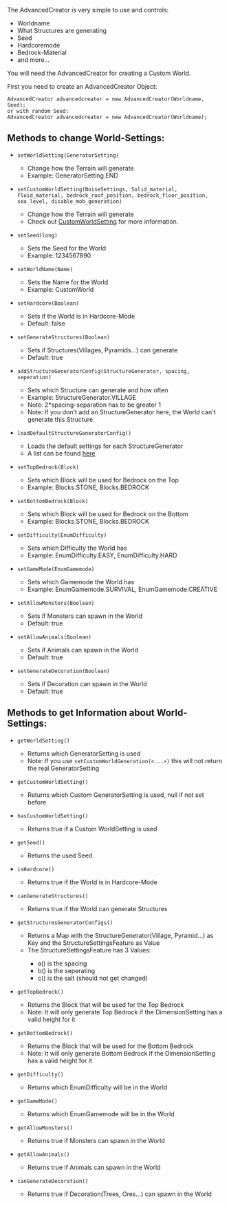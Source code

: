The AdvancedCreator is very simple to use and controls:
  - Worldname
  - What Structures are generating
  - Seed
  - Hardcoremode
  - Bedrock-Material
  - and more...
  
You will need the AdvancedCreator for creating a Custom World.

First you need to create an AdvancedCreator Object: <br>
``` 
AdvancedCreator advancedcreator = new AdvancedCreator(Worldname, Seed);
or with random Seed:
AdvancedCreator advancedcreator = new AdvancedCreator(Worldname);

```


## Methods to change World-Settings:
  * ```setWorldSetting(GeneratorSetting) ``` <br>
    - Change how the Terrain will generate <br>
    - Example: GeneratorSetting.END <br>

  * ```setCustomWorldSetting(NoiseSettings, Solid_material, Fluid_material, bedrock_roof_position, bedrock_floor_position, sea_level, disable_mob_generation) ``` <br>
    - Change how the Terrain will generate <br>
    - Check out [CustomWorldSetting] for more information. <br>

  * ```setSeed(long) ``` <br>
    - Sets the Seed for the World <br>
    - Example: 1234567890 <br>

  * ```setWorldName(Name) ``` <br>
    - Sets the Name for the World <br>
    - Example: CustomWorld <br>

  * ```setHardcore(Boolean) ``` <br>
    - Sets if the World is in Hardcore-Mode <br>
    - Default: false <br>

  * ```setGenerateStructures(Boolean) ``` <br>
    - Sets if Structures(Villages, Pyramids...) can generate <br>
    - Default: true <br>

  * ```addStructureGeneratorConfig(StructureGenerator, spacing, seperation) ``` <br>
    - Sets which Structure can generate and how often <br>
    - Example: StructureGenerator.VILLAGE <br>
    - Note: 2*spacing-separation has to be greater 1 <br>
    - Note: If you don't add an StructureGenerator here, the World can't generate this Structure <br>

  * ```loadDefaultStructureGeneratorConfig() ``` <br>
    - Loads the default settings for each StructureGenerator <br>
    - A list can be found [here]

  * ```setTopBedrock(Block) ``` <br>
    - Sets which Block will be used for Bedrock on the Top <br>
    - Example: Blocks.STONE, Blocks.BEDROCK <br>

  * ```setBottomBedrock(Block) ``` <br>
    - Sets which Block will be used for Bedrock on the Bottom <br>
    - Example: Blocks.STONE, Blocks.BEDROCK <br>

  * ```setDifficulty(EnumDifficulty) ``` <br>
    - Sets which Difficulty the World has <br>
    - Example: EnumDifficulty.EASY, EnumDifficulty.HARD  <br>

  * ```setGameMode(EnumGamemode) ``` <br>
    - Sets which Gamemode the World has <br>
    - Example: EnumGamemode.SURVIVAL, EnumGamemode.CREATIVE  <br>

  * ```setAllowMonsters(Boolean) ``` <br>
    - Sets if Monsters can spawn in the World <br>
    - Default: true  <br>

  * ```setAllowAnimals(Boolean) ``` <br>
    - Sets if Animals can spawn in the World <br>
    - Default: true  <br>

  * ```setGenerateDecoration(Boolean) ``` <br>
    - Sets if Decoration can spawn in the World <br>
    - Default: true  <br>
    
    
    
    
    
## Methods to get Information about World-Settings:
  * ```getWorldSetting() ``` <br>
    - Returns which GeneratorSetting is used <br>
    - Note: If you use ```setCustomWorldGeneration(<...>)``` this will not return the real GeneratorSetting <br>

  * ```getCustomWorldSetting() ``` <br>
    - Returns which Custom GeneratorSetting is used, null if not set before <br>

  * ```hasCustomWorldSetting() ``` <br>
    - Returns true if a Custom WorldSetting is used <br>

  * ```getSeed() ``` <br>
    - Returns the used Seed <br>

  * ```isHardcore() ``` <br>
    - Returns true if the World is in Hardcore-Mode <br>

  * ```canGenerateStructures() ``` <br>
    - Returns true if the World can generate Structures <br>
   
  * ```getStructuresGeneratorConfigs() ``` <br>
    - Returns a Map with the StructureGenerator(Village, Pyramid...) as Key and the StructureSettingsFeature as Value <br>
    - The StructureSettingsFeature has 3 Values: <be>
      - a() is the spacing
      - b() is the seperating
      - c() is the salt (should not get changed)
      
  * ```getTopBedrock() ``` <br>
    - Returns the Block that will be used for the Top Bedrock <br>
    - Note: It will only generate Top Bedrock if the DimensionSetting has a valid height for it<br>

  * ```getBottomBedrock() ``` <br>
    - Returns the Block that will be used for the Bottom Bedrock <br>
    - Note: It will only generate Bottom Bedrock if the DimensionSetting has a valid height for it<br>

  * ```getDifficulty() ``` <br>
    - Returns which EnumDifficulty will be in the World <br>

  * ```getGameMode() ``` <br>
    - Returns which EnumGamemode will be in the World <br>

  * ```getAllowMonsters() ``` <br>
    - Returns true if Monsters can spawn in the World <br>

  * ```getAllowAnimals() ``` <br>
    - Returns true if Animals can spawn in the World <br>

  * ```canGenerateDecoration() ``` <br>
    - Returns true if Decoration(Trees, Ores...) can spawn in the World <br>
      
      
[Here]: https://minecraft.gamepedia.com/Custom#Structure_defaults
[CustomWorldSetting]: https://github.com/FreeSoccerHDX/AdvancedWorldCreatorAPI/blob/main/Methods/CustomWorldGeneration.md
